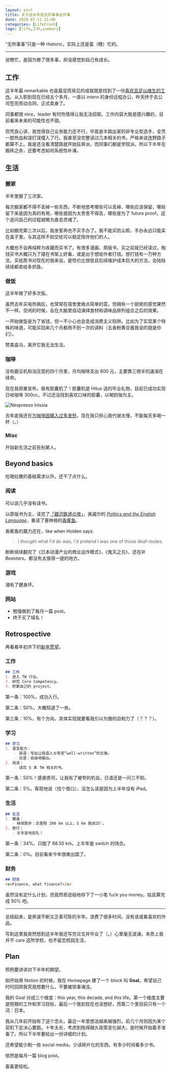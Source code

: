 ```yaml
---
layout: post
title: 关于这半年我无所事事这件事
date: 2020-07-11 21:00
categories: [LifeCrash]
tags: [life,工作,summary]
---
```


“无所事事”只是一种 rhetoric，实际上还是蛮（瞎）忙的。

<!-- more -->

---

说瞎忙，是因为做了很多事，却没感觉到自己有成长。

## 工作

这半年最 remarkable 也是最显而易见的成就就是找到了一份[喜欢且足以维生的工作](/lifecrash/2020/04/05/connecting-the-dots/)。从入职到现在已经五个多月，一直以 intern 的身份远程办公，昨天终于去公司签完劳动合同，正式卖身了。

同事都很 nice，leader 有时热情得让我无法招架。工作内容大致是感兴趣的，目前看来未来的可能性也不错。

但凭良心讲，我觉得自己业务能力还不行，毕竟是半路出家的非专业型选手，全凭一腔热血和误打误撞入了行。我甚至没完整读过几本相关的书，严格来说连野路子都算不上。我是还没看清楚路就开始狂奔派，而同事们都是学院派。所以下半年在搬砖之余，还要考虑如何系统性补课。

## 生活

### 搬家

半年里搬了三次家。

每次搬家都不得不丢掉一些东西，不断地思考哪些可以丢掉、哪些应该保留，哪些留下来是因为真的有用，哪些是因为太贵舍不得丢，哪些是为了 future proof。这个追问自己的过程就略为直击灵魂了。

比如搬完第三次以后，我发誓再也不买手办了。我不能买防尘柜，手办永远只能呆在盒子里。与其这样不如交给可以稳定陪伴他们的人。

大概也不会再纯粹为收藏而买书了。有很多漫画、原版书，买之前就已经读过，掏钱买书大概只为了摆在书架上好看，或是出于想给作者打钱。想打钱有一万种方法，买纸质书对现在的我来说，是性价比很低且后续维护成本巨大的方法。会陆陆续续都卖给多抓鱼。

### 做饭

这半年做了好多次饭。

虽然去年买电热锅后，也常常在宿舍里做点简单的菜，但拥有一个厨房的感觉果然不一样。空闲的时候，会在大脑里自动演绎食材和调味品排列组合之后的效果。

一开始做饭是为了省钱，但一不小心也会变成消费主义陷阱。比如为了实现某个特殊的味道，可能买回来几个月都用不到一次的调料（五香粉黄豆酱我说的就是你们）。

赞美盒马，离开它我无法生活。

### 咖啡

没有磨豆机和法压壶的四个月里，月均咖啡支出 600 元，主要靠三顿半的速溶在续命。

现在我郑重宣布，我有胶囊机了！胶囊机是 Hitus 送的毕业礼物，目前已成功实现日啖咖啡 300cc，不过还没找到喜欢口味的胶囊，以喝奶咖为主。

![Nespresso Inissia](https://i.loli.net/2020/07/11/hcuK9QmDI3nCopt.jpg)

去年底我还在[为咖啡因摄入过多发愁](/社畜生活/2019/11/07/everyday-struggle/)，现在我只担心我代谢太慢，不能每天多喝一杯（。）

### Misc

开始新生活之前告别某人。

## Beyond basics

吃喝拉撒的基础需求以外，还干了点什么。

### 阅读

可以说几乎没有读书。

以原版书为主，读完了[「銀河鉄道の夜」](https://book.douban.com/subject/1944218/)，奥威尔的 [*Politics and the English Language*](https://book.douban.com/subject/20521166/)，重读了塞林格的[香蕉鱼](https://book.douban.com/subject/1766464/)。

香蕉鱼的魔力还在，like when Holden says:

> I thought what I'd do was, I'd pretend I was one of those deaf-mutes.

断断续续翻完了《日本动漫产业的商业运作模式》，《鬼灭之刃》，还在补 *Beastars*。都没有太值得一提的地方。

### 游戏

涌有了健身环。

### 网站

- 勉强做到了每月一篇 post。
- 终于买了域名！

## Retrospective 

再看看年初许下的[新年愿望](/lifecrash/2020/01/01/New-Year-Resolution-2020/)。

### 工作

```markdown
## 工作
1. 进入 TW 行业。
2. 研究 Core Competency。
3. 积累自己的 project。
```

第一条：100%，成功入行。

第二条：50%，大概知道了一些。

第三条：10%，有个方向，具体实现就要看我引以为傲的自制力了（？？？）。

### 学习

```markdown
## 学习
1. 语言能力：
    - 英语：写出让母语人士夸奖“well-written”的文章。
    - 日语：自由地输出。
2. 阅读：
    - 读完 5 本 TW 相关的书。
```

第一条：50%！感谢贵司，让我有了被夸的机会。日语还是一问三不知。

第二条：5%。客观地说（找个借口），没怎么读是因为上半年没有 iPad。

### 生活

```markdown
## 生活
1. 健身：
   - 继续跑步：总里程 200 km 以上，5 km 跑进25'。
2. 旅行：
   - 关东圣地巡礼！
```

第一条：34%。只跑了 68.55 km，上半年是 switch 的场合。

第二条：0%。目前看来今年很难出国了。

### 财务

```markdown
## 财务
<s>Finance, what finance?</s>
```

虽然没有定什么计划，但竟然奇迹般地存下了一小笔 fuck you money。姑且算完成 50% 吧。

---

总结起来，是奔波不断又乏善可陈的半年。浪费了很多时间，没有读或看喜欢的作品。

写到这里我突然想到这半年我还写完论文并毕业了（。）心里毫无波澜，本质上我并不 care 这所学校，也不留恋校园生活。

## Plan

照例要讲讲对下半年的期望。

刚开始用 Notion 的时候，我在 Homepage 建了一个 block 叫 **Goal**，希望自己时时回顾我究竟想要什么，不要被琐事淹没。

我的 Goal 分成三个维度：this year, this decade, and this life。第一个维度主要是短期的工作和学习目标，最后一个我到现在也没想好，而第二个里目前只有一个词：日本。

我从几年前开始有了这个念头，最近一年里想法越来越强烈，前几个月则因为某个契机下定决心要跑。十年太长，考虑到拖得越久政策变化越大，是时候开始着手准备了。所以下半年要给出一份详细的计划。

还希望能少刷一些 social media，少读碎片化的东西，有多少时间看多少书。

依然是每月一篇 blog post。

畜畜更轻松。
